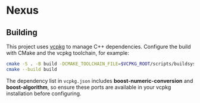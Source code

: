 # Nexus

## Building

This project uses [vcpkg](https://github.com/microsoft/vcpkg) to manage C++ dependencies. Configure the build with CMake and the vcpkg toolchain, for example:

```bash
cmake -S . -B build -DCMAKE_TOOLCHAIN_FILE=$VCPKG_ROOT/scripts/buildsystems/vcpkg.cmake
cmake --build build
```

The dependency list in `vcpkg.json` includes **boost-numeric-conversion** and **boost-algorithm**, so ensure these ports are available in your vcpkg installation before configuring.
